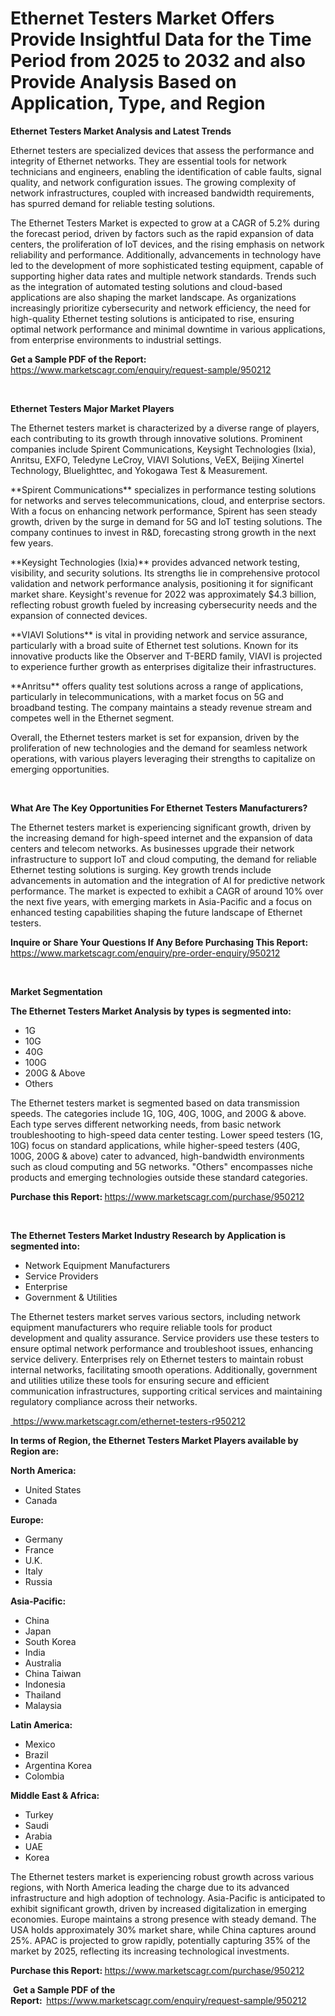 <p><h1>Ethernet Testers Market Offers Provide Insightful Data for the Time Period from 2025 to 2032 and also Provide Analysis Based on Application, Type, and Region</h1></p><p><strong>Ethernet Testers Market Analysis and Latest Trends</strong></p>
<p><p>Ethernet testers are specialized devices that assess the performance and integrity of Ethernet networks. They are essential tools for network technicians and engineers, enabling the identification of cable faults, signal quality, and network configuration issues. The growing complexity of network infrastructures, coupled with increased bandwidth requirements, has spurred demand for reliable testing solutions. </p><p>The Ethernet Testers Market is expected to grow at a CAGR of 5.2% during the forecast period, driven by factors such as the rapid expansion of data centers, the proliferation of IoT devices, and the rising emphasis on network reliability and performance. Additionally, advancements in technology have led to the development of more sophisticated testing equipment, capable of supporting higher data rates and multiple network standards. Trends such as the integration of automated testing solutions and cloud-based applications are also shaping the market landscape. As organizations increasingly prioritize cybersecurity and network efficiency, the need for high-quality Ethernet testing solutions is anticipated to rise, ensuring optimal network performance and minimal downtime in various applications, from enterprise environments to industrial settings.</p></p>
<p><strong>Get a Sample PDF of the Report:&nbsp;</strong> <a href="https://www.marketscagr.com/enquiry/request-sample/950212?utm_campaign=2650&utm_medium=2&utm_source=Github&utm_content=ia&utm_term=18042025&utm_id=ethernet-testers">https://www.marketscagr.com/enquiry/request-sample/950212</a></p>
<p>&nbsp;</p>
<p><strong>Ethernet Testers Major Market Players</strong></p>
<p><p>The Ethernet testers market is characterized by a diverse range of players, each contributing to its growth through innovative solutions. Prominent companies include Spirent Communications, Keysight Technologies (Ixia), Anritsu, EXFO, Teledyne LeCroy, VIAVI Solutions, VeEX, Beijing Xinertel Technology, Bluelighttec, and Yokogawa Test & Measurement.</p><p>**Spirent Communications** specializes in performance testing solutions for networks and serves telecommunications, cloud, and enterprise sectors. With a focus on enhancing network performance, Spirent has seen steady growth, driven by the surge in demand for 5G and IoT testing solutions. The company continues to invest in R&D, forecasting strong growth in the next few years.</p><p>**Keysight Technologies (Ixia)** provides advanced network testing, visibility, and security solutions. Its strengths lie in comprehensive protocol validation and network performance analysis, positioning it for significant market share. Keysight's revenue for 2022 was approximately $4.3 billion, reflecting robust growth fueled by increasing cybersecurity needs and the expansion of connected devices.</p><p>**VIAVI Solutions** is vital in providing network and service assurance, particularly with a broad suite of Ethernet test solutions. Known for its innovative products like the Observer and T-BERD family, VIAVI is projected to experience further growth as enterprises digitalize their infrastructures.</p><p>**Anritsu** offers quality test solutions across a range of applications, particularly in telecommunications, with a market focus on 5G and broadband testing. The company maintains a steady revenue stream and competes well in the Ethernet segment.</p><p>Overall, the Ethernet testers market is set for expansion, driven by the proliferation of new technologies and the demand for seamless network operations, with various players leveraging their strengths to capitalize on emerging opportunities.</p></p>
<p>&nbsp;</p>
<p><strong>What Are The Key Opportunities For Ethernet Testers Manufacturers?</strong></p>
<p><p>The Ethernet testers market is experiencing significant growth, driven by the increasing demand for high-speed internet and the expansion of data centers and telecom networks. As businesses upgrade their network infrastructure to support IoT and cloud computing, the demand for reliable Ethernet testing solutions is surging. Key growth trends include advancements in automation and the integration of AI for predictive network performance. The market is expected to exhibit a CAGR of around 10% over the next five years, with emerging markets in Asia-Pacific and a focus on enhanced testing capabilities shaping the future landscape of Ethernet testers.</p></p>
<p><strong>Inquire or Share Your Questions If Any Before Purchasing This Report:</strong> <a href="https://www.marketscagr.com/enquiry/pre-order-enquiry/950212?utm_campaign=2650&utm_medium=2&utm_source=Github&utm_content=ia&utm_term=18042025&utm_id=ethernet-testers">https://www.marketscagr.com/enquiry/pre-order-enquiry/950212</a></p>
<p>&nbsp;</p>
<p><strong>Market Segmentation</strong></p>
<p><strong>The Ethernet Testers Market Analysis by types is segmented into:</strong></p>
<p><ul><li>1G</li><li>10G</li><li>40G</li><li>100G</li><li>200G & Above</li><li>Others</li></ul></p>
<p><p>The Ethernet testers market is segmented based on data transmission speeds. The categories include 1G, 10G, 40G, 100G, and 200G & above. Each type serves different networking needs, from basic network troubleshooting to high-speed data center testing. Lower speed testers (1G, 10G) focus on standard applications, while higher-speed testers (40G, 100G, 200G & above) cater to advanced, high-bandwidth environments such as cloud computing and 5G networks. "Others" encompasses niche products and emerging technologies outside these standard categories.</p></p>
<p><strong>Purchase this Report:&nbsp;</strong><a href="https://www.marketscagr.com/purchase/950212?utm_campaign=2650&utm_medium=2&utm_source=Github&utm_content=ia&utm_term=18042025&utm_id=ethernet-testers">https://www.marketscagr.com/purchase/950212</a></p>
<p>&nbsp;</p>
<p><strong>The Ethernet Testers Market Industry Research by Application is segmented into:</strong></p>
<p><ul><li>Network Equipment Manufacturers</li><li>Service Providers</li><li>Enterprise</li><li>Government & Utilities</li></ul></p>
<p><p>The Ethernet testers market serves various sectors, including network equipment manufacturers who require reliable tools for product development and quality assurance. Service providers use these testers to ensure optimal network performance and troubleshoot issues, enhancing service delivery. Enterprises rely on Ethernet testers to maintain robust internal networks, facilitating smooth operations. Additionally, government and utilities utilize these tools for ensuring secure and efficient communication infrastructures, supporting critical services and maintaining regulatory compliance across their networks.</p></p>
<p><a href="https://www.marketscagr.com/ethernet-testers-r950212?utm_campaign=2650&utm_medium=2&utm_source=Github&utm_content=ia&utm_term=18042025&utm_id=ethernet-testers">&nbsp;https://www.marketscagr.com/ethernet-testers-r950212</a></p>
<p><strong>In terms of Region, the Ethernet Testers Market Players available by Region are:</strong></p>
<p>
    <p> <strong> North America: </strong>
        <ul>
            <li>United States</li>
            <li>Canada</li>
        </ul>
        </p> 
    <p> <strong> Europe: </strong>
        <ul>
            <li>Germany</li>
            <li>France</li>
            <li>U.K.</li>
            <li>Italy</li>
            <li>Russia</li>
        </ul>
        </p> 
    <p> <strong> Asia-Pacific: </strong>
        <ul>
            <li>China</li>
            <li>Japan</li>
            <li>South Korea</li>
            <li>India</li>
            <li>Australia</li>
            <li>China Taiwan</li>
            <li>Indonesia</li>
            <li>Thailand</li>
            <li>Malaysia</li>
        </ul>
        </p> 
    <p> <strong> Latin America: </strong>
        <ul>
            <li>Mexico</li>
            <li>Brazil</li>
            <li>Argentina Korea</li>
            <li>Colombia</li>
        </ul>
        </p> 
    <p> <strong> Middle East & Africa: </strong>
        <ul>
            <li>Turkey</li>
            <li>Saudi</li>
            <li>Arabia</li>
            <li>UAE</li>
            <li>Korea</li>
        </ul>
    </p>
    </p>
<p><p>The Ethernet testers market is experiencing robust growth across various regions, with North America leading the charge due to its advanced infrastructure and high adoption of technology. Asia-Pacific is anticipated to exhibit significant growth, driven by increased digitalization in emerging economies. Europe maintains a strong presence with steady demand. The USA holds approximately 30% market share, while China captures around 25%. APAC is projected to grow rapidly, potentially capturing 35% of the market by 2025, reflecting its increasing technological investments.</p></p>
<p><strong>Purchase this Report: </strong><a href="https://www.marketscagr.com/purchase/950212?utm_campaign=2650&utm_medium=2&utm_source=Github&utm_content=ia&utm_term=18042025&utm_id=ethernet-testers">https://www.marketscagr.com/purchase/950212</a></p>
<p>&nbsp;<strong>Get a Sample PDF of the Report:&nbsp;&nbsp;</strong><a href="https://www.marketscagr.com/enquiry/request-sample/950212?utm_campaign=2650&utm_medium=2&utm_source=Github&utm_content=ia&utm_term=18042025&utm_id=ethernet-testers">https://www.marketscagr.com/enquiry/request-sample/950212</a></p>
<p><strong></strong></p>
<p><p></p><p></p><p></p></p>